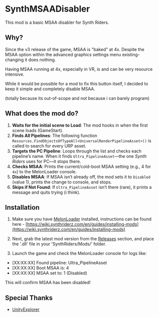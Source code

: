 # SynthMSAADisabler

This mod is a basic MSAA disabler for Synth Riders.

## Why?

Since the v3 release of the game, MSAA is "baked" at 4x. Despite the MSAA option within the advanced graphics settings menu existing-changing it does nothing.

Having MSAA running at 4x, especially in VR, is and can be very resource intensive.

While it would be possible for a mod to fix this button itself, I decided to keep it simple and completely disable MSAA. 

(totally because its out-of-scope and not because i can barely program)

## What does the mod do?

1. **Waits for the initial scene to Load**: The mod hooks in when the first scene loads (GameStart).
2. **Finds All Pipelines**: The following function `Resources.FindObjectsOfTypeAll<UniversalRenderPipelineAsset>()` is called to search for every URP asset.
3. **Targets the PC Pipeline**: Loops through the list and checks each pipeline’s name. When it finds `Ultra_PipelineAsset`—the one *Synth Riders* uses for PC—it stops there.
4. **Checks MSAA**: Prints the current/cold-boot MSAA setting (e.g., 4 for `4x`) to the MelonLoader console.
5. **Disables MSAA**: If MSAA isn’t already off, the mod sets it to `Disabled` (value 1), prints the change to console, and stops.
6. **Skips if Not Found**: If `Ultra_PipelineAsset` isn’t there (rare), it prints a message and quits trying (i think).

## Installation

1. Make sure you have [MelonLoader](https://melonwiki.xyz/) installed, instructions can be found here - [https://wiki.synthriderz.com/en/guides/installing-mods](https://wiki.synthriderz.com/en/guides/installing-mods)

22. Next, grab the latest mod version from the [Releases](https://github.com/kirtide/SynthMSAADisabler/releases) section, and place the '.dll' file in your 'SynthRiders/Mods/' folder.

3. Launch the game and check the MelonLoader console for logs like:

- [XX:XX:XX] Found pipeline: Ultra_PipelineAsset
- [XX:XX:XX] Boot MSAA is: 4
- [XX:XX:XX] MSAA set to: 1 (Disabled)

This will confirm MSAA has been disabled!

## Special Thanks

- [UnityExplorer](https://github.com/sinai-dev/UnityExplorer)
